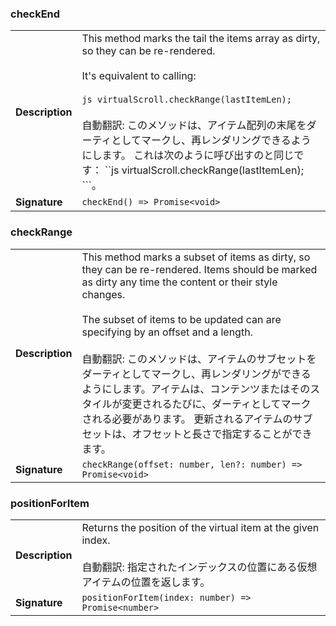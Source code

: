 

### checkEnd

| | |
| --- | --- |
| **Description** | This method marks the tail the items array as dirty, so they can be re-rendered.<br /><br />It's equivalent to calling:<br /><br />```js virtualScroll.checkRange(lastItemLen); ```<br /><br />自動翻訳: このメソッドは、アイテム配列の末尾をダーティとしてマークし、再レンダリングできるようにします。  これは次のように呼び出すのと同じです： ``js virtualScroll.checkRange(lastItemLen); ```。 |
| **Signature** | `checkEnd() => Promise<void>` |


### checkRange

| | |
| --- | --- |
| **Description** | This method marks a subset of items as dirty, so they can be re-rendered. Items should be marked as dirty any time the content or their style changes.<br /><br />The subset of items to be updated can are specifying by an offset and a length.<br /><br />自動翻訳: このメソッドは、アイテムのサブセットをダーティとしてマークし、再レンダリングができるようにします。アイテムは、コンテンツまたはそのスタイルが変更されるたびに、ダーティとしてマークされる必要があります。  更新されるアイテムのサブセットは、オフセットと長さで指定することができます。 |
| **Signature** | `checkRange(offset: number, len?: number) => Promise<void>` |


### positionForItem

| | |
| --- | --- |
| **Description** | Returns the position of the virtual item at the given index.<br /><br />自動翻訳: 指定されたインデックスの位置にある仮想アイテムの位置を返します。 |
| **Signature** | `positionForItem(index: number) => Promise<number>` |


